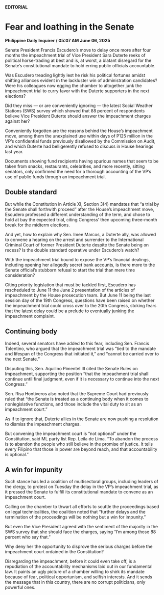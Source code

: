**EDITORIAL**

# Fear and loathing in the Senate

****Philippine Daily Inquirer / 05:07 AM June 06, 2025****

Senate President Francis Escudero’s move to delay once more after four months the impeachment trial of Vice President Sara Duterte reeks of political horse-trading at best and is, at worst, a blatant disregard for the Senate’s constitutional mandate to hold erring public officials accountable.

Was Escudero treading lightly lest he risk his political fortunes amidst shifting alliances evident in the lackluster win of administration candidates? Were his colleagues now egging the chamber to altogether junk the impeachment trial to curry favor with the Duterte supporters in the next elections?

Did they miss — or are conveniently ignoring — the latest Social Weather Stations (SWS) survey which showed that 88 percent of respondents believe Vice President Duterte should answer the impeachment charges against her?

Conveniently forgotten are the reasons behind the House’s impeachment move, among them the unexplained use within days of P125 million in the VP’s confidential funds previously disallowed by the Commission on Audit, and which Duterte had belligerently refused to discuss in House hearings last year.

Documents showing fund recipients having spurious names that seem to be taken from snacks, restaurants, celebrities, and more recently, sitting senators, only confirmed the need for a thorough accounting of the VP’s use of public funds through an impeachment trial.

## Double standard

But while the Constitution in Article XI, Section 3(4) mandates that “a trial by the Senate shall forthwith proceed” after the House’s impeachment move, Escudero professed a different understanding of the term, and chose to hold at bay the expected trial, citing Congress’ then upcoming three-month break for the midterm elections.

And yet, how to explain why Sen. Imee Marcos, a Duterte ally, was allowed to convene a hearing on the arrest and surrender to the International Criminal Court of former President Duterte despite the Senate being on recess? Is the double standard operative under Escudero’s watch?

With the impeachment trial bound to expose the VP’s financial dealings, including opening her allegedly secret bank accounts, is there more to the Senate official’s stubborn refusal to start the trial than mere time consideration?

Citing priority legislation that must be tackled first, Escudero has rescheduled to June 11 the June 2 presentation of the articles of impeachment by the House prosecution team. But June 11 being the last session day of the 19th Congress, questions have been raised on whether the impeachment trial could cross over to the 20th Congress, stoking fears that the latest delay could be a prelude to eventually junking the impeachment complaint.

## Continuing body

Indeed, several senators have added to this fear, including Sen. Francis Tolentino, who argued that the impeachment trial was “tied to the mandate and lifespan of the Congress that initiated it,” and “cannot be carried over to the next Senate.”

Disputing this, Sen. Aquilino Pimentel III cited the Senate Rules on Impeachment, supporting the position “that the impeachment trial shall continue until final judgment, even if it is necessary to continue into the next Congress.”

Sen. Risa Hontiveros also noted that the Supreme Court had previously ruled that “the Senate is treated as a continuing body when it comes to nonlegislative functions, and those include the vital duty to sit as an impeachment court.”

As if to ignore that, Duterte allies in the Senate are now pushing a resolution to dismiss the impeachment charges.

But convening the impeachment court is “not optional” under the Constitution, said ML party list Rep. Leila de Lima. “To abandon the process is to abandon the people who still believe in the promise of justice. It tells every Filipino that those in power are beyond reach, and that accountability is optional.”

## A win for impunity

Such stance has led a coalition of multisectoral groups, including leaders of the clergy, to protest on Tuesday the delay in the VP’s impeachment trial, as it pressed the Senate to fulfill its constitutional mandate to convene as an impeachment court.

Calling on the chamber to thwart all efforts to scuttle the proceedings based on legal technicalities, the coalition noted that “further delays and the termination of the proceedings will be nothing but a win for impunity.”

But even the Vice President agreed with the sentiment of the majority in the SWS survey that she should face the charges, saying “I’m among those 88 percent who say that.”

Why deny her the opportunity to disprove the serious charges before the impeachment court ordained in the Constitution?

Disregarding the impeachment, before it could even take off, is a repudiation of the accountability mechanisms laid out in our fundamental law. It paints an ugly picture of a chamber willing to shirk its mandate because of fear, political opportunism, and selfish interests. And it sends the message that in this country, there are no corrupt politicians, only powerful ones.
